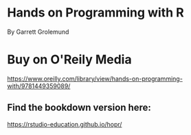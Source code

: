 # Hands on Programming with R
By Garrett Grolemund

# Buy on O'Reily Media
https://www.oreilly.com/library/view/hands-on-programming-with/9781449359089/

## Find the bookdown version here:
https://rstudio-education.github.io/hopr/
